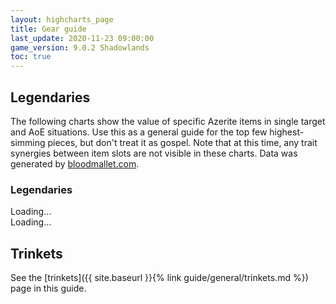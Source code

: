 ```yaml
---
layout: highcharts_page
title: Gear guide
last_update: 2020-11-23 09:00:00
game_version: 9.0.2 Shadowlands
toc: true
---
```


## Legendaries

The following charts show the value of specific Azerite items in single target and AoE situations. Use this as a general guide for the top few highest-simming pieces, but don't treat it as gospel. Note that at this time, any trait synergies between item slots are not visible in these charts.
Data was generated by [bloodmallet.com](https://bloodmallet.com).

### Legendaries

<div id="bloodmallet_legendary_patchwerk" class="bloodmallet_chart" data-wow-class="shaman" data-wow-spec="elemental" data-type="legendaries" data-background-color="#222" data-font-color="#eee">Loading...</div>

<div id="bloodmallet_legendary_hac" class="bloodmallet_chart" data-wow-class="shaman" data-wow-spec="elemental" data-type="legendaries" data-fight-style="hecticaddcleave" data-background-color="#222" data-font-color="#eee">Loading...</div>


## Trinkets

See the [trinkets]({{ site.baseurl }}{% link guide/general/trinkets.md %}) page in this guide.

